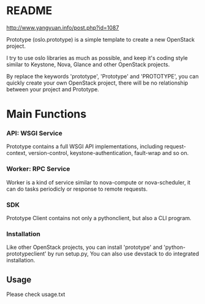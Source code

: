 README
======

http://www.yangyuan.info/post.php?id=1087

Prototype (oslo.prototype) is a simple template to create a new OpenStack project.

I try to use oslo libraries as much as possible, and keep it's coding style similar to Keystone, Nova, Glance and other OpenStack projects.

By replace the keywords 'prototype', 'Prototype' and 'PROTOTYPE', you can quickly create your own OpenStack project, there will be no relationship between your project and Prototype.

Main Functions
==============

### API: WSGI Service
Prototype contains a full WSGI API implementations, including request-context, version-control, keystone-authentication, fault-wrap and so on.

### Worker: RPC Service
Worker is a kind of service similar to nova-compute or nova-scheduler, it can do tasks periodicly or response to remote requests.

### SDK
Prototype Client contains not only a pythonclient, but also a CLI program.

### Installation
Like other OpenStack projects, you can install 'prototype' and 'python-prototypeclient' by run setup.py, You can also use devstack to do integrated installation.

## Usage
Please check usage.txt